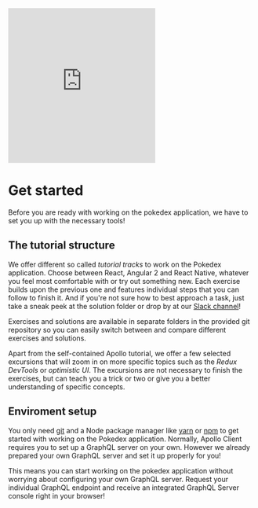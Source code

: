 <iframe height="315" src="https://www.youtube.com/embed/rzGkGQi3ZiM" frameborder="0" allowfullscreen></iframe>

# Get started

Before you are ready with working on the pokedex application, we have to set you up with the necessary tools!

## The tutorial structure

We offer different so called *tutorial tracks* to work on the Pokedex application. Choose between React, Angular 2 and 
React Native, whatever you feel most comfortable with or try out something new. Each exercise builds upon the previous 
one and features individual steps that you can follow to finish it. And if you're not sure how to best approach a task, 
just take a sneak peek at the solution folder or drop by at our [Slack channel](http://slack.graph.cool)!

Exercises and solutions are available in separate folders in the provided git repository so you can easily switch 
between and compare different exercises and solutions.

Apart from the self-contained Apollo tutorial, we offer a few selected excursions that will zoom in on more specific 
topics such as the *Redux DevTools* or *optimistic UI*. The excursions are not necessary to finish the exercises, but 
can teach you a trick or two or give you a better understanding of specific concepts.

## Enviroment setup

You only need [git](https://git-scm.com/downloads) and a Node package manager like [yarn](https://yarnpkg.com/en/docs/install) 
or [npm](https://www.npmjs.com/) to get started with working on the Pokedex application. Normally, Apollo Client 
requires you to set up a GraphQL server on your own. However we already prepared your own GraphQL server and set it up 
properly for you! 

This means you can start working on the pokedex application without worrying about configuring your 
own GraphQL server. Request your individual GraphQL endpoint and receive an integrated GraphQL Server console 
right in your browser!

<!-- __INJECT_GRAPHQL_ENDPOINT__ -->
